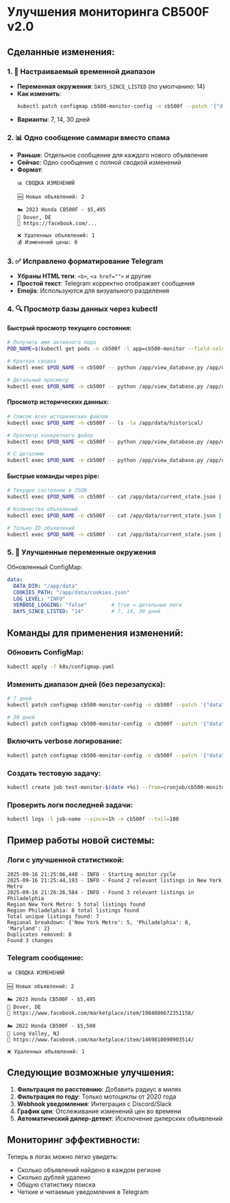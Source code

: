 # Улучшения мониторинга CB500F v2.0

## Сделанные изменения:

### 1. 📅 Настраиваемый временной диапазон
- **Переменная окружения**: `DAYS_SINCE_LISTED` (по умолчанию: 14)
- **Как изменить**: 
  ```bash
  kubectl patch configmap cb500-monitor-config -n cb500f --patch '{"data":{"DAYS_SINCE_LISTED":"30"}}'
  ```
- **Варианты**: 7, 14, 30 дней

### 2. 📊 Одно сообщение саммари вместо спама
- **Раньше**: Отдельное сообщение для каждого нового объявления
- **Сейчас**: Одно сообщение с полной сводкой изменений
- **Формат**:
  ```
  📊 СВОДКА ИЗМЕНЕНИЙ
  
  🆕 Новых объявлений: 2
  
  🏍 2023 Honda CB500F - $5,495
  📍 Dover, DE
  🔗 https://facebook.com/...
  
  ❌ Удаленных объявлений: 1
  💰 Изменений цены: 0
  ```

### 3. ✅ Исправлено форматирование Telegram
- **Убраны HTML теги**: `<b>`, `<a href="">` и другие
- **Простой текст**: Telegram корректно отображает сообщения
- **Emojis**: Используются для визуального разделения

### 4. 🔍 Просмотр базы данных через kubectl

#### Быстрый просмотр текущего состояния:
```bash
# Получить имя активного пода
POD_NAME=$(kubectl get pods -n cb500f -l app=cb500-monitor --field-selector=status.phase=Running -o jsonpath='{.items[0].metadata.name}')

# Краткая сводка
kubectl exec $POD_NAME -n cb500f -- python /app/view_database.py /app/data/current_state.json

# Детальный просмотр
kubectl exec $POD_NAME -n cb500f -- python /app/view_database.py /app/data/current_state.json --detailed
```

#### Просмотр исторических данных:
```bash
# Список всех исторических файлов
kubectl exec $POD_NAME -n cb500f -- ls -la /app/data/historical/

# Просмотр конкретного файла
kubectl exec $POD_NAME -n cb500f -- python /app/view_database.py /app/data/historical/listings_20250916_204506.json

# С деталями
kubectl exec $POD_NAME -n cb500f -- python /app/view_database.py /app/data/historical/listings_20250916_204506.json --detailed
```

#### Быстрые команды через pipe:
```bash
# Текущее состояние в JSON
kubectl exec $POD_NAME -n cb500f -- cat /app/data/current_state.json | python view_database.py - 

# Количество объявлений
kubectl exec $POD_NAME -n cb500f -- cat /app/data/current_state.json | jq length

# Только ID объявлений
kubectl exec $POD_NAME -n cb500f -- cat /app/data/current_state.json | jq -r '.[].listing_id'
```

### 5. 🔧 Улучшенные переменные окружения

Обновленный ConfigMap:
```yaml
data:
  DATA_DIR: "/app/data"
  COOKIES_PATH: "/app/data/cookies.json"
  LOG_LEVEL: "INFO"
  VERBOSE_LOGGING: "false"        # true = детальные логи
  DAYS_SINCE_LISTED: "14"         # 7, 14, 30 дней
```

## Команды для применения изменений:

### Обновить ConfigMap:
```bash
kubectl apply -f k8s/configmap.yaml
```

### Изменить диапазон дней (без перезапуска):
```bash
# 7 дней
kubectl patch configmap cb500-monitor-config -n cb500f --patch '{"data":{"DAYS_SINCE_LISTED":"7"}}'

# 30 дней
kubectl patch configmap cb500-monitor-config -n cb500f --patch '{"data":{"DAYS_SINCE_LISTED":"30"}}'
```

### Включить verbose логирование:
```bash
kubectl patch configmap cb500-monitor-config -n cb500f --patch '{"data":{"VERBOSE_LOGGING":"true"}}'
```

### Создать тестовую задачу:
```bash
kubectl create job test-monitor-$(date +%s) --from=cronjob/cb500-monitor -n cb500f
```

### Проверить логи последней задачи:
```bash
kubectl logs -l job-name --since=1h -n cb500f --tail=100
```

## Пример работы новой системы:

### Логи с улучшенной статистикой:
```
2025-09-16 21:25:06,440 - INFO - Starting monitor cycle
2025-09-16 21:25:44,193 - INFO - Found 2 relevant listings in New York Metro
2025-09-16 21:26:26,584 - INFO - Found 3 relevant listings in Philadelphia
Region New York Metro: 5 total listings found
Region Philadelphia: 8 total listings found
Total unique listings found: 7
Regional breakdown: {'New York Metro': 5, 'Philadelphia': 8, 'Maryland': 2}
Duplicates removed: 8
Found 3 changes
```

### Telegram сообщение:
```
📊 СВОДКА ИЗМЕНЕНИЙ

🆕 Новых объявлений: 2

🏍 2023 Honda CB500F - $5,495
📍 Dover, DE
🔗 https://www.facebook.com/marketplace/item/1984086672351158/

🏍 2022 Honda CB500F - $5,500  
📍 Long Valley, NJ
🔗 https://www.facebook.com/marketplace/item/1469810090903514/

❌ Удаленных объявлений: 1
```

## Следующие возможные улучшения:

1. **Фильтрация по расстоянию**: Добавить радиус в милях
2. **Фильтрация по году**: Только мотоциклы от 2020 года
3. **Webhook уведомления**: Интеграция с Discord/Slack
4. **График цен**: Отслеживание изменений цен во времени
5. **Автоматический дилер-детект**: Исключение дилерских объявлений

## Мониторинг эффективности:

Теперь в логах можно легко увидеть:
- Сколько объявлений найдено в каждом регионе
- Сколько дублей удалено
- Общую статистику поиска
- Четкие и читаемые уведомления в Telegram
